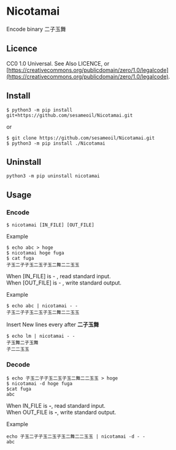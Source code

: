 # Nicotamai

Encode binary 二子玉舞

## Licence

CC0 1.0 Universal.
See Also LICENCE, or [https://creativecommons.org/publicdomain/zero/1.0/legalcode](https://creativecommons.org/publicdomain/zero/1.0/legalcode).

## Install

```
$ python3 -m pip install git+https://github.com/sesameoil/Nicotamai.git
```

or

```
$ git clone https://github.com/sesameoil/Nicotamai.git
$ python3 -m pip install ./Nicotamai
```

## Uninstall

```
python3 -m pip uninstall nicotamai
```

## Usage

### Encode

```
$ nicotamai [IN_FILE] [OUT_FILE]
```

Example

```
$ echo abc > hoge
$ nicotamai hoge fuga
$ cat fuga
子玉二子子玉二玉子玉二舞二二玉玉
```

When [IN_FILE]  is  - , read standard input.  
When [OUT_FILE] is  - , write standard output.  
  
Example

```
$ echo abc | nicotamai - -
子玉二子子玉二玉子玉二舞二二玉玉
```

Insert New lines every after **二子玉舞**

```
$ echo lm | nicotamai - -
子玉舞二子玉舞
子二二玉玉
```

### Decode

```
$ echo 子玉二子子玉二玉子玉二舞二二玉玉 > hoge
$ nicotamai -d hoge fuga
$cat fuga
abc
```

When IN_FILE is **-**, read standard input.  
When OUT_FILE is **-**, write standard output. 
  
Example

```
echo 子玉二子子玉二玉子玉二舞二二玉玉 | nicotamai -d - -
abc
```
